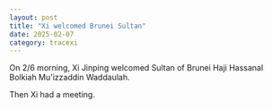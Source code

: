 ```yaml
---
layout: post
title: "Xi welcomed Brunei Sultan"
date: 2025-02-07
category: tracexi
---
```


On 2/6 morning, Xi Jinping welcomed Sultan of Brunei Haji Hassanal Bolkiah Mu'izzaddin Waddaulah.

Then Xi had a meeting.
